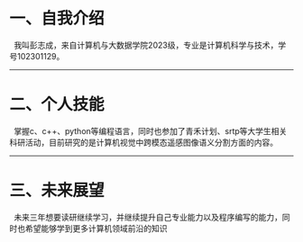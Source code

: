 #  一、自我介绍



&nbsp;  我叫彭志成，来自计算机与大数据学院2023级，专业是计算机科学与技术，学号102301129。



---

# 二、个人技能



&nbsp;  掌握c、c++、python等编程语言，同时也参加了青禾计划、srtp等大学生相关科研活动，目前研究的是计算机视觉中跨模态遥感图像语义分割方面的内容。



---

# 三、未来展望



&nbsp;  未来三年想要读研继续学习，并继续提升自己专业能力以及程序编写的能力，同时也希望能够学到更多计算机领域前沿的知识

